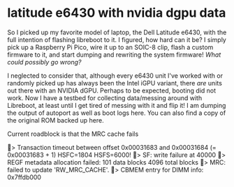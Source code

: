 # latitude e6430 with nvidia dgpu data
So I picked up my favorite model of laptop, the Dell Latitude e6430, with the full intention of flashing libreboot to it. I figured, how hard can it be? I simply pick up a Raspberry Pi Pico, wire it up to an SOIC-8 clip, flash a custom firmware to it, and start dumping and rewriting the system firmware! _What could possibly go wrong?_

I neglected to consider that, although every e6430 unit I've worked with or randomly picked up has always been the Intel iGPU variant, there _are_ units out there with an NVIDIA dGPU. Perhaps to be expected, booting did not work. Now I have a testbed for collecting data/messing around with Libreboot, at least until I get tired of messing with it and flip it! I am dumping the output of autoport as well as boot logs here. You can also find a copy of the original ROM backed up here.

Current roadblock is that the MRC cache fails 

> Transaction timeout between offset 0x00031683 and 0x00031684 (= 0x00031683 + 1) HSFC=1804 HSFS=6000!
> SF: write failure at 40000
> REGF metadata allocation failed: 101 data blocks 4096 total blocks
> MRC: failed to update 'RW_MRC_CACHE'.
> CBMEM entry for DIMM info: 0x7ffdb000
